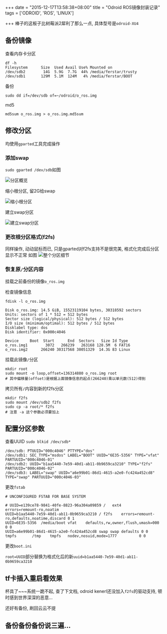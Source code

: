 +++
date = "2015-12-17T13:58:38+08:00"
title = "Odroid ROS镜像封装记录"
tags = ['ODROID', 'ROS', 'LINUX']

+++
棒子的这板子比树莓派2犀利了那么一点, 具体型号是`odroid-XU4`

## 备份镜像

查看内存卡分区

```
df -h
Filesystem      Size  Used Avail Use% Mounted on
/dev/sdb2        14G  5.9G  7.7G  44% /media/ferstar/trusty
/dev/sdb1       129M  5.1M  124M   4% /media/ferstar/BOOT
```

备份

```
sudo dd if=/dev/sdb of=~/odroid/o_ros.img
```

md5

```
md5sum o_ros.img > o_ros.img.md5sum
```

## 修改分区

均使用`gparted`工具完成操作

### 添加swap

`sudo gparted /dev/sdb`如图

![分区概览][1]

缩小根分区, 留2G给swap

![缩小根分区][2]

建立swap分区

![建立swap分区][3]

### 更改根分区格式(f2fs)

同样操作, 动动鼠标而已, 只是gparted对f2fs支持不是很完美, 格式化完成后分区显示不正常
如图
![整个分区细节][4]

### 恢复原`/`分区内容

挂载之前备份的镜像`o_ros.img`

检查镜像信息

```
fdisk -l o_ros.img

Disk o_ros.img: 14.5 GiB, 15523119104 bytes, 30318592 sectors
Units: sectors of 1 * 512 = 512 bytes
Sector size (logical/physical): 512 bytes / 512 bytes
I/O size (minimum/optimal): 512 bytes / 512 bytes
Disklabel type: dos
Disk identifier: 0x000c4046

Device     Boot  Start      End  Sectors   Size Id Type
o_ros.img1        3072   266239   263168 128.5M  6 FAT16
o_ros.img2      266240 30317568 30051329  14.3G 83 Linux
```

挂载此镜像`/`分区

```
mkdir root
sudo mount -o loop,offset=136314880 o_ros.img root
# 其中偏移量(offset)是根据上面镜像信息的起点(266240)乘以单元数(512)得到
```

拷贝所有`/`内容到新的f2fs分区

```
mkdir f2fs
sudo mount /dev/sdb2 f2fs
sudo cp -a root/* f2fs
# 注意 -a 这个参数必须要加上
```

## 配置分区参数

查看UUID
`sudo blkid /dev/sdb*`

```
/dev/sdb: PTUUID="000c4046" PTTYPE="dos"
/dev/sdb1: SEC_TYPE="msdos" LABEL="BOOT" UUID="6E35-5356" TYPE="vfat" PARTUUID="000c4046-01"
/dev/sdb2: UUID="b1aa5440-7e59-40d1-ab11-0b9659ca3210" TYPE="f2fs" PARTUUID="000c4046-02"
/dev/sdb3: LABEL="swap" UUID="a6e99b01-86d1-4615-a2e0-fc424a452cd8" TYPE="swap" PARTUUID="000c4046-03"
```

更改`fstab`
```
# UNCONFIGURED FSTAB FOR BASE SYSTEM                               
                                                                   
# UUID=e139ce78-9841-40fe-8823-96a304a09859 /   ext4    errors=remount-ro,noatim
UUID=b1aa5440-7e59-40d1-ab11-0b9659ca3210 / f2fs    errors=remount-ro,defaults,noatime,discard 0 1
UUID=6E35-5356  /media/boot vfat    defaults,rw,owner,flush,umask=000   0 0 
UUID=a6e99b01-86d1-4615-a2e0-fc424a452cd8 swap swap defaults 0 0                
tmpfs       /tmp    tmpfs   nodev,nosuid,mode=1777          0 0
```

更改`boot.ini`

`root=UUID`部分替换为格式化后的新`uuid=b1aa5440-7e59-40d1-ab11-0b9659ca3210`

## tf卡插入重启看效果

杯具了~~~系统一跪不起, 查了下文档, odroid kenerl还没加入`f2fs`的驱动支持, 顿时感到世界深深的恶意...

还好有备份, 刷回云云不提

## 备份备份备份说三遍...

[1]: http://7xivdp.com1.z0.glb.clouddn.com/png/2015/12/c15a5e9d656e25f165fc8a59315d47e3.png/xyz
[2]: http://7xivdp.com1.z0.glb.clouddn.com/png/2015/12/3175234083078b49ffed03ec3c09ab4f.png/xyz
[3]: http://7xivdp.com1.z0.glb.clouddn.com/png/2015/12/dc42631e1bf2c7400011b39d72fad3cd.png/xyz
[4]: http://7xivdp.com1.z0.glb.clouddn.com/png/2015/12/54316ff659ae38fbf35ae530a38525d9.png/xyz